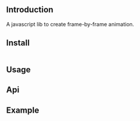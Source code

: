 ## Introduction

A javascript lib to create frame-by-frame animation.

## Install

```

```

## Usage

## Api

## Example